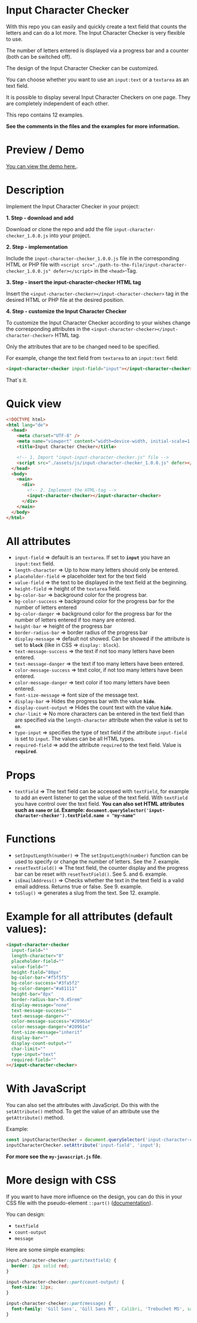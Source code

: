 # Input Character Checker

With this repo you can easily and quickly create a text field that counts the letters and can do a lot more. The Input Character Checker is very flexible to use.

The number of letters entered is displayed via a progress bar and a counter (both can be switched off).

The design of the Input Character Checker can be customized.

You can choose whether you want to use an `input:text` or a `textarea` as an text field.

It is possible to display several Input Character Checkers on one page. They are completely independent of each other.

This repo contains 12 examples.

**See the comments in the files and the examples for more information.**

# Preview / Demo

[You can view the demo here.](https://input-character-checker.frissbee.de).

# Description

Implement the Input Character Checker in your project:

**1. Step - download and add**

Download or clone the repo and add the file `input-character-checker_1.0.0.js` into your project.

**2. Step - implementation**

Include the `input-character-checker_1.0.0.js` file in the corresponding HTML or PHP file with `<script src="./path-to-the-file/input-character-checker_1.0.0.js" defer></script>` in the `<head>`-Tag.

**3. Step - insert the input-character-checker HTML tag**

Insert the `<input-character-checker></input-character-checker>` tag in the desired HTML or PHP file at the desired position.

**4. Step - customize the Input Character Checker**

To customize the Input Character Checker according to your wishes change the corresponding attributes in the `<input-character-checker></input-character-checker>` HTML tag.

Only the attributes that are to be changed need to be specified.

For example, change the text field from `textarea` to an `input:text` field:

```html
<input-character-checker input-field="input"></input-character-checker>
```

That`s it.

# Quick view

```html
<!DOCTYPE html>
<html lang="de">
  <head>
    <meta charset="UTF-8" />
    <meta name="viewport" content="width=device-width, initial-scale=1.0" />
    <title>Input Character Checker</title>

    <!-- 1. Import "input-input-character-checker.js" file -->
    <script src="./assets/js/input-character-checker_1.0.0.js" defer></script>
  </head>
  <body>
    <main>
      <div>
        <!-- 2. Implement the HTML-tag -->
        <input-character-checker></input-character-checker>
      </div>
    </main>
  </body>
</html>
```

# All attributes

- `input-field` => default is an `textarea`. If set to **`input`** you have an `input:text` field.
- `length-character` => Up to how many letters should only be entered.
- `placeholder-field` => placeholder text for the text field
- `value-field` => the text to be displayed in the text field at the beginning.
- `height-field` => height of the `textarea` field.
- `bg-color-bar` => background color for the progress bar.
- `bg-color-success` => background color for the progress bar for the number of letters entered
- `bg-color-danger` => background color for the progress bar for the number of letters entered if too many are entered.
- `height-bar` => height of the progress bar
- `border-radius-bar` => border radius of the progress bar
- `display-message` => default not showed. Can be showed if the attribute is set to **`block`** (like in CSS => `display: block`).
- `text-message-success` => the text if not too many letters have been entered.
- `text-message-danger` => the text if too many letters have been entered.
- `color-message-success` => text color, if not too many letters have been entered.
- `color-message-danger` => text color if too many letters have been entered.
- `font-size-message` => font size of the message text.
- `display-bar` => Hides the progress bar with the value **`hide`**.
- `display-count-output` => Hides the count text with the value **`hide`**.
- `char-limit` => No more characters can be entered in the text field than are specified via the `length-character` attribute when the value is set to **`on`**.
- `type-input` => specifies the type of text field if the attribute `input-field` is set to `input`. The values can be all HTML types.
- `required-field` => add the attribute `required` to the text field. Value is **`required`**.

# Props

- `textField` => The text field can be accessed with `textField`, for example to add an event listener to get the value of the text field. With `textField` you have control over the text field. **You can also set HTML attributes such as `name` or `id`. Example: `document.querySelector('input-character-checker').textField.name = "my-name"`**

# Functions

- `setInputLength(number)` => The `setInputLength(number)` function can be used to specify or change the number of letters. See the 7. example.
- `resetTextField()` => The text field, the counter display and the progress bar can be reset with `resetTextField()`. See 5. and 6. example.
- `isEmailAddress()` => Checks whether the text in the text field is a valid email address. Returns true or false. See 9. example.
- `toSlug()` => generates a slug from the text. See 12. example.

# Example for all attributes (default values):

```html
<input-character-checker
  input-field=""
  length-character="8"
  placeholder-field=""
  value-field=""
  height-field="80px"
  bg-color-bar="#f5f5f5"
  bg-color-success="#3fa5f2"
  bg-color-danger="#a81111"
  height-bar="8px"
  border-radius-bar="0.45rem"
  display-message="none"
  text-message-success=""
  text-message-danger=""
  color-message-success="#20961e"
  color-message-danger="#20961e"
  font-size-message="inherit"
  display-bar=""
  display-count-output=""
  char-limit=""
  type-input="text"
  required-field=""
></input-character-checker>
```

# With JavaScript

You can also set the attributes with JavaScript. Do this with the `setAttribute()` method. To get the value of an attribute use the `getAttribute()` method.

Example:

```js
const inputCharacterChecker = document.querySelector('input-character-checker.my-class-name');
inputCharacterChecker.setAttribute('input-field', 'input');
```

**For more see the `my-javascript.js` file**.

# More design with CSS

If you want to have more influence on the design, you can do this in your CSS file with the pseudo-element `::part()` ([documentation](https://developer.mozilla.org/en-US/docs/Web/CSS/::part)).

You can design:

- `textfield`
- `count-output`
- `message`

Here are some simple examples:

```css
input-character-checker::part(textfield) {
  border: 2px solid red;
}

input-character-checker::part(count-output) {
  font-size: 12px;
}

input-character-checker::part(message) {
  font-family: 'Gill Sans', 'Gill Sans MT', Calibri, 'Trebuchet MS', sans-serif;
}
```
